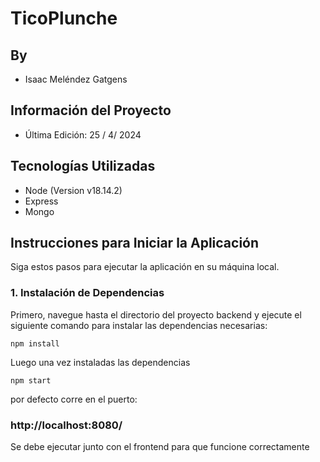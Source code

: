 # TicoPlunche

## By

- Isaac Meléndez Gatgens

## Información del Proyecto

- Última Edición: 25 / 4/ 2024

## Tecnologías Utilizadas

- Node (Version v18.14.2)
- Express
- Mongo

## Instrucciones para Iniciar la Aplicación

Siga estos pasos para ejecutar la aplicación en su máquina local.

### 1. Instalación de Dependencias

Primero, navegue hasta el directorio del proyecto backend y ejecute el siguiente comando para instalar las dependencias necesarias:

```
npm install
```

Luego una vez instaladas las dependencias

```
npm start
```

por defecto corre en el puerto:

### http://localhost:8080/

Se debe ejecutar junto con el frontend para que funcione correctamente
